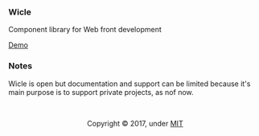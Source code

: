 ### Wicle
Component library for Web front development

[Demo](https://shnam7.github.io/wicle/)

### Notes
Wicle is open but documentation and support can be limited because it's main purpose is to support private projects, as nof now.

<br>
<p align="center">
  <p align=center>Copyright &copy; 2017, under <a href="./LICENSE">MIT</a></p>
</div>

